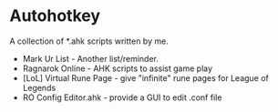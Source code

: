 # Autohotkey

A collection of *.ahk scripts written by me.

* Mark Ur List - Another list/reminder.
* Ragnarok Online - AHK scripts to assist game play
* [LoL] Virtual Rune Page - give "infinite" rune pages for League of Legends
* RO Config Editor.ahk - provide a GUI to edit .conf file